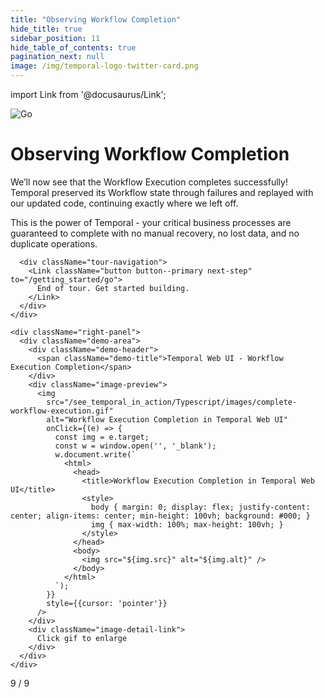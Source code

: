 ```yaml
---
title: "Observing Workflow Completion"
hide_title: true
sidebar_position: 11
hide_table_of_contents: true
pagination_next: null
image: /img/temporal-logo-twitter-card.png
---
```


import Link from '@docusaurus/Link';

<div className="temporal-tour-container">
  <div className="sdk-logo">
    <img src="/img/sdk-icons/sdk-go.svg" alt="Go" />
  </div>
  
  <div className="content-area">
    <div className="left-panel">
      <div className="tour-header">
        <h1>Observing Workflow Completion</h1>
        <div className="content-text">
          <p>We’ll now see that the Workflow Execution completes successfully! Temporal preserved its Workflow state through failures and replayed with our updated code, continuing exactly where we left off.</p>
          <p>This is the power of Temporal - your critical business processes are guaranteed to complete with no manual recovery, no lost data, and no duplicate operations.</p>
        </div>
      </div>
      
      <div className="tour-navigation">
        <Link className="button button--primary next-step" to="/getting_started/go">
          End of tour. Get started building.
        </Link>
      </div>
    </div>
    
    <div className="right-panel">
      <div className="demo-area">
        <div className="demo-header">
          <span className="demo-title">Temporal Web UI - Workflow Execution Completion</span>
        </div>
        <div className="image-preview">
          <img 
            src="/see_temporal_in_action/Typescript/images/complete-workflow-execution.gif" 
            alt="Workflow Execution Completion in Temporal Web UI"
            onClick={(e) => {
              const img = e.target;
              const w = window.open('', '_blank');
              w.document.write(`
                <html>
                  <head>
                    <title>Workflow Execution Completion in Temporal Web UI</title>
                    <style>
                      body { margin: 0; display: flex; justify-content: center; align-items: center; min-height: 100vh; background: #000; }
                      img { max-width: 100%; max-height: 100vh; }
                    </style>
                  </head>
                  <body>
                    <img src="${img.src}" alt="${img.alt}" />
                  </body>
                </html>
              `);
            }}
            style={{cursor: 'pointer'}}
          />
        </div>
        <div className="image-detail-link">
          Click gif to enlarge
        </div>
      </div>
    </div>
  </div>
  
  <div className="step-navigation">
    <div className="step-indicator">9 / 9</div>
  </div>
</div>

<style jsx>{`
  .temporal-tour-container {
    min-height: 100vh;
    background: radial-gradient(ellipse at top, #1e1b4b 0%, #0f0f23 70%);
    position: relative;
    color: white;
    overflow: hidden;
  }
  
  .temporal-tour-container::before {
    display: none;
  }
  
  @keyframes twinkle {
    0%, 100% { opacity: 0.3; }
    50% { opacity: 1; }
  }
  
  .temporal-tour-container > * {
    position: relative;
    z-index: 2;
  }
  
  .sdk-logo {
    position: absolute;
    top: 2rem;
    right: 2rem;
    width: 48px;
    height: 48px;
    z-index: 10;
  }
  
  .sdk-logo img {
    width: 100%;
    height: 100%;
    object-fit: contain;
  }
  
  .content-area {
    display: flex;
    min-height: 100vh;
  }
  
  .left-panel {
    width: 40%;
    padding: 2rem;
    display: flex;
    flex-direction: column;
    justify-content: center;
  }
  
  .right-panel {
    width: 60%;
    display: flex;
    align-items: center;
    justify-content: center;
    padding: 2rem;
  }
  
  .tour-header h1 {
    font-size: 2.5rem;
    font-weight: 700;
    margin-bottom: 2rem;
    color: white;
    letter-spacing: -0.025em;
    font-family: 'Inter', -apple-system, BlinkMacSystemFont, sans-serif;
  }
  
  .content-text {
    font-size: 1.125rem;
    color: rgba(255, 255, 255, 0.9);
    line-height: 1.7;
    margin-bottom: 3rem;
    font-family: 'Inter', -apple-system, BlinkMacSystemFont, sans-serif;
  }
  
  .content-text p {
    margin-bottom: 1.5rem;
  }
  
  .content-text ul {
    margin: 1.5rem 0;
    padding-left: 1.5rem;
  }
  
  .content-text li {
    margin-bottom: 0.75rem;
    color: rgba(255, 255, 255, 0.8);
  }
  
  .content-text strong {
    color: #8b5cf6;
    font-weight: 600;
  }
  
  .tour-navigation {
    margin-bottom: 6rem;
  }
  
  .next-step {
    background: linear-gradient(135deg, #8b5cf6, #7c3aed) !important;
    border: none !important;
    padding: 0.75rem 1.5rem !important;
    font-size: 1rem !important;
    font-weight: 600 !important;
    border-radius: 8px !important;
    box-shadow: 0 4px 15px rgba(139, 92, 246, 0.4) !important;
    transition: all 0.3s cubic-bezier(0.4, 0, 0.2, 1) !important;
    font-family: 'Inter', -apple-system, BlinkMacSystemFont, sans-serif !important;
    text-transform: none !important;
    letter-spacing: 0 !important;
  }
  
  .next-step:hover {
    background: linear-gradient(135deg, #7c3aed, #6d28d9) !important;
    transform: translateY(-2px) !important;
    box-shadow: 0 8px 25px rgba(139, 92, 246, 0.6) !important;
  }
  
  .demo-area {
    max-width: none;
    width: 100%;
    margin: 0;
  }
  
  .demo-header {
    padding: 1rem 1.5rem;
    border-bottom: 1px solid rgba(255, 255, 255, 0.1);
    background: rgba(255, 255, 255, 0.05);
    border-radius: 12px 12px 0 0;
  }
  
  .demo-title {
    font-size: 0.875rem;
    color: rgba(255, 255, 255, 0.8);
    font-family: 'Inter', -apple-system, BlinkMacSystemFont, sans-serif;
    font-weight: 500;
  }
  
  .image-preview {
    padding: 1.5rem;
    background: rgba(255, 255, 255, 0.02);
    border-radius: 0 0 12px 12px;
  }
  
  .image-preview img {
    width: 100%;
    height: auto;
    border-radius: 8px;
    box-shadow: 0 4px 12px rgba(0, 0, 0, 0.3);
    cursor: pointer;
    transition: transform 0.2s ease, box-shadow 0.2s ease;
  }
  
  .image-preview img:hover {
    transform: scale(1.02);
    box-shadow: 0 8px 20px rgba(0, 0, 0, 0.4);
  }
  
  .image-detail-link {
    padding: 0.5rem 1.5rem 1.5rem 1.5rem;
    font-size: 0.75rem;
    color: rgba(255, 255, 255, 0.6);
    font-family: 'Inter', -apple-system, BlinkMacSystemFont, sans-serif;
    text-align: left;
  }
  
  .language-go .token.keyword {
    color: #c792ea;
    font-weight: 500;
  }
  
  .language-go .token.function {
    color: #82aaff;
  }
  
  .language-go .token.string {
    color: #c3e88d;
  }
  
  .language-go .token.comment {
    color: #546e7a;
    font-style: italic;
  }
  
  .language-go .token.operator {
    color: #89ddff;
  }
  
  .language-go .token.punctuation {
    color: #89ddff;
  }
  
  .language-go .token.property {
    color: #f07178;
  }
  
  .language-go .token.number {
    color: #f78c6c;
  }
  
  .language-go .token.parameter {
    color: #ffcb6b;
  }
  
  .step-navigation {
    position: absolute;
    bottom: 2rem;
    left: 2rem;
    display: flex;
    align-items: center;
    gap: 1rem;
  }
  
  .step-nav-button {
    width: 40px;
    height: 40px;
    border-radius: 8px;
    background: rgba(255, 255, 255, 0.1);
    border: 1px solid rgba(255, 255, 255, 0.2);
    display: flex;
    align-items: center;
    justify-content: center;
    color: white;
    text-decoration: none;
    font-size: 0.875rem;
    font-weight: 500;
    transition: all 0.3s ease;
  }
  
  .step-nav-button:hover:not(.disabled) {
    background: rgba(255, 255, 255, 0.2);
    color: white;
    text-decoration: none;
  }
  
  .step-nav-button.disabled {
    opacity: 0.3;
    cursor: not-allowed;
  }
  
  .step-indicator {
    color: rgba(255, 255, 255, 0.6);
    font-size: 0.875rem;
    font-family: 'Courier New', monospace;
    font-weight: 500;
  }
  
  @media (max-width: 1024px) {
    .content-area {
      flex-direction: column;
    }
    
    .left-panel, .right-panel {
      width: 100%;
    }
    
    .left-panel {
      padding: 2rem 1rem;
    }
    
    .right-panel {
      width: 70%;
    }
    
    .sdk-logo {
      top: 1rem;
      right: 1rem;
      width: 40px;
      height: 40px;
    }
    
    .tour-header h1 {
      font-size: 2rem;
    }
    
    .step-navigation {
      position: static;
      justify-content: center;
      padding: 1rem;
      margin-top: 2rem;
    }

    .quickstart-link { color: white; text-decoration: underline; }
  }
`}</style>

